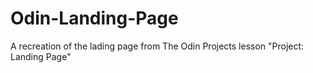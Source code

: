 # Odin-Landing-Page
A recreation of the lading page from The Odin Projects lesson "Project: Landing Page"

